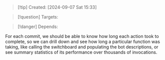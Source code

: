 
>[!tip] Created: [2024-09-07 Sat 15:33]

>[!question] Targets: 

>[!danger] Depends: 

For each commit, we should be able to know how long each action took to complete, so we can drill down and see how long a particular function was taking, like calling the switchboard and populating the bot descriptions, or see summary statistics of its performance over thousands of invocations.